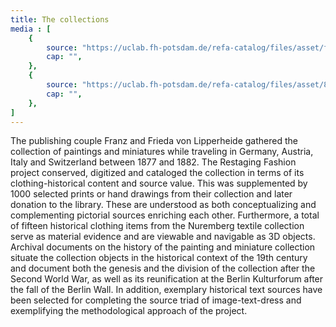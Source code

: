 ```yaml
---
title: The collections
media : [
    {
        source: "https://uclab.fh-potsdam.de/refa-catalog/files/asset/fd62d0f81f29836962a7d081061698b3feeedb00.jpeg",
        cap: "",
    },
    {
        source: "https://uclab.fh-potsdam.de/refa-catalog/files/asset/8c9ae52455e064ea9adcb06f545a41c7c06142cb.jpg",
        cap: "",
    },
]
---
```


The publishing couple Franz and Frieda von Lipperheide gathered the collection of paintings and miniatures while traveling in Germany, Austria, Italy and Switzerland between 1877 and 1882. The Restaging Fashion project conserved, digitized and cataloged the collection in terms of its clothing-historical content and source value. This was supplemented by 1000 selected prints or hand drawings from their collection and later donation to the library. These are understood as both conceptualizing and complementing pictorial sources enriching each other.
Furthermore, a total of fifteen historical clothing items from the Nuremberg textile collection serve as material evidence and are viewable and navigable as 3D objects. Archival documents on the history of the painting and miniature collection situate the collection objects in the historical context of the 19th century and document both the genesis and the division of the collection after the Second World War, as well as its reunification at the Berlin Kulturforum after the fall of the Berlin Wall. In addition, exemplary historical text sources have been selected for completing the source triad of image-text-dress and exemplifying the methodological approach of the project.
